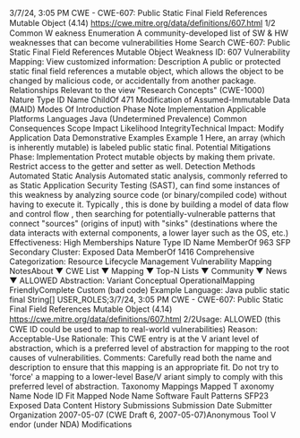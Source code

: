 3/7/24, 3:05 PM CWE - CWE-607: Public Static Final Field References Mutable Object (4.14)
https://cwe.mitre.org/data/deﬁnitions/607.html 1/2
Common W eakness Enumeration
A community-developed list of SW & HW weaknesses that can become
vulnerabilities
Home Search
CWE-607: Public Static Final Field References Mutable Object
Weakness ID: 607
Vulnerability Mapping: 
View customized information:
 Description
A public or protected static final field references a mutable object, which allows the object to be changed by malicious code, or
accidentally from another package.
 Relationships
 Relevant to the view "Research Concepts" (CWE-1000)
Nature Type ID Name
ChildOf 471 Modification of Assumed-Immutable Data (MAID)
 Modes Of Introduction
Phase Note
Implementation
 Applicable Platforms
Languages
Java (Undetermined Prevalence)
 Common Consequences
Scope Impact Likelihood
IntegrityTechnical Impact: Modify Application Data
 Demonstrative Examples
Example 1
Here, an array (which is inherently mutable) is labeled public static final.
 Potential Mitigations
Phase: Implementation
Protect mutable objects by making them private. Restrict access to the getter and setter as well.
 Detection Methods
Automated Static Analysis
Automated static analysis, commonly referred to as Static Application Security Testing (SAST), can find some instances of this
weakness by analyzing source code (or binary/compiled code) without having to execute it. Typically , this is done by building a
model of data flow and control flow , then searching for potentially-vulnerable patterns that connect "sources" (origins of input)
with "sinks" (destinations where the data interacts with external components, a lower layer such as the OS, etc.)
Effectiveness: High
 Memberships
Nature Type ID Name
MemberOf 963 SFP Secondary Cluster: Exposed Data
MemberOf 1416 Comprehensive Categorization: Resource Lifecycle Management
 Vulnerability Mapping NotesAbout ▼ CWE List ▼ Mapping ▼ Top-N Lists ▼ Community ▼ News ▼
ALLOWED
Abstraction: Variant
Conceptual OperationalMapping
FriendlyComplete Custom
(bad code) Example Language: Java 
public static final String[] USER\_ROLES;3/7/24, 3:05 PM CWE - CWE-607: Public Static Final Field References Mutable Object (4.14)
https://cwe.mitre.org/data/deﬁnitions/607.html 2/2Usage: ALLOWED (this CWE ID could be used to map to real-world vulnerabilities)
Reason: Acceptable-Use
Rationale:
This CWE entry is at the V ariant level of abstraction, which is a preferred level of abstraction for mapping to the root causes of
vulnerabilities.
Comments:
Carefully read both the name and description to ensure that this mapping is an appropriate fit. Do not try to 'force' a mapping to a
lower-level Base/V ariant simply to comply with this preferred level of abstraction.
 Taxonomy Mappings
Mapped T axonomy Name Node ID Fit Mapped Node Name
Software Fault Patterns SFP23 Exposed Data
 Content History
 Submissions
Submission Date Submitter Organization
2007-05-07
(CWE Draft 6, 2007-05-07)Anonymous Tool V endor (under NDA)
 Modifications